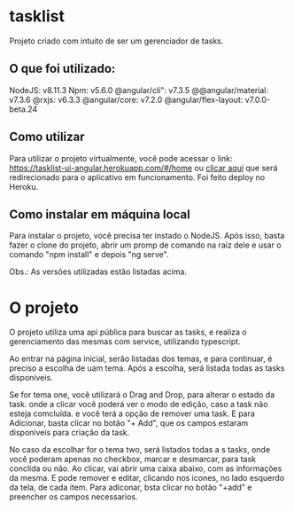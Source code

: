 # tasklist

Projeto criado com intuito de ser um gerenciador de tasks.

## O que foi utilizado:
NodeJS: v8.11.3
Npm: v5.6.0
@angular/cli": v7.3.5
@@angular/material: v7.3.6
@rxjs: v6.3.3
@angular/core: v7.2.0
@angular/flex-layout: v7.0.0-beta.24

## Como utilizar
Para utilizar o projeto virtualmente, você pode acessar o link: https://tasklist-ui-angular.herokuapp.com/#/home ou [clicar aqui](https://tasklist-ui-angular.herokuapp.com/#/home) que será redirecionado para o aplicativo em funcionamento. Foi feito deploy no Heroku.

## Como instalar em máquina local
Para instalar o projeto, você precisa ter instado o NodeJS.
Após isso, basta fazer o clone do projeto, abrir um promp de comando na raiz dele e usar o comando "npm install" e depois "ng serve".

Obs.: As versões utilizadas estão listadas acima.

# O projeto
O projeto utiliza uma api pública para buscar as tasks, e realiza o gerenciamento das mesmas com service, utilizando typescript.

Ao entrar na página inicial, serão listadas dos temas, e para continuar, é preciso a escolha de uam tema. Após a escolha, será listada todas as tasks disponíveis.

Se for tema one, você utilizará o Drag and Drop, para alterar o estado da  task. onde a clicar você poderá ver o modo de edição, caso a task não esteja comcluída. e você terá a opção de  remover uma task. E para Adicionar, basta  clicar no botão "+ Add", que os campos estaram disponiveis para criação da task.

No caso da escolhar for o tema two, será listados todas a s tasks, onde você poderam apenas no checkbox, marcar e desmarcar, para  task conclída ou não. Ao clicar, vai abrir uma caixa abaixo, com as informações da mesma. E pode remover e editar, clicando nos icones, no lado esquerdo da tela, de  cada item. Para adiconar, bsta clicar no botão "+add" e preencher os campos necessarios.
